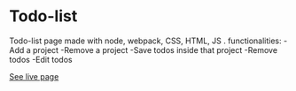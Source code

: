 # Todo-list

Todo-list page made with node, webpack, CSS, HTML, JS . 
functionalities:
    -Add a project
    -Remove a project
    -Save todos inside that project
    -Remove todos
    -Edit todos

[See live page](https://martinperezgiordan.github.io/Todo-list/)